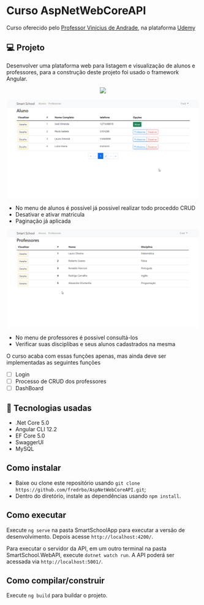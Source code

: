 # Curso AspNetWebCoreAPI
Curso oferecido pelo [Professor Vinícius de Andrade](https://github.com/vsandrade), na plataforma [Udemy](https://www.udemy.com/course/criando-web-api-com-aspnet-core-31-ef-core-31/)

## 💻 Projeto

Desenvolver uma plataforma web para listagem e visualização de alunos e professores, para a construção deste projeto foi usado o framework Angular.

<p align="center">
<img src="http://img.shields.io/static/v1?label=STATUS&message=EM%20DESENVOLVIMENTO&color=GREEN&style=for-the-badge"/>
</p>

<p align="center">
    <img width="500" src="https://github.com/fredrbo/AspNetWebCoreAPI/blob/master/SmartSchoolApp/src/assets/readme/Alunos.gif">
</p>
<ul>
    <li> No menu de alunos é possivel já possivel realizar todo proceddo CRUD</li>
    <li> Desativar e ativar matricula</li>
    <li> Paginação já aplicada</li>
</ul>
<p align="center">
    <img width="500" src="https://github.com/fredrbo/AspNetWebCoreAPI/blob/master/SmartSchoolApp/src/assets/readme/Professores.gif">
</p>

<ul>
    <li>No menu de professores é possivel consultá-los</li>
    <li>Verificar suas disciplibas e seus alunos cadastrados na mesma</li>
</ul>
    
O curso acaba com essas funções apenas, mas ainda deve ser implementadas as seguintes funções
- [ ] Login
- [ ] Processo de CRUD dos professores
- [ ] DashBoard

## 🚀 Tecnologias usadas

- .Net Core 5.0 
- Angular CLI 12.2 
- EF Core 5.0
- SwaggerUI
- MySQL

## Como instalar

- Baixe ou clone este repositório usando `git clone https://github.com/fredrbo/AspNetWebCoreAPI.git`;
- Dentro do diretório, instale as dependências usando `npm install`.

## Como executar

Execute `ng serve` na pasta SmartSchoolApp para executar a versão de desenvolvimento. Depois acesse `http://localhost:4200/`.

Para executar o servidor da API, em um outro terminal na pasta SmartSchool.WebAPI, execute `dotnet watch run`. A API poderá ser acessada via `http://localhost:5001/`.
## Como compilar/construir

Execute `ng build` para buildar o projeto. 

